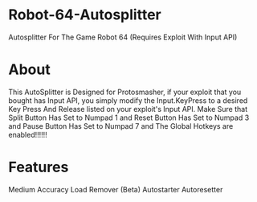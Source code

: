 # Robot-64-Autosplitter
Autosplitter For The Game Robot 64 (Requires Exploit With Input API)
# About
This AutoSplitter is Designed for Protosmasher, if your exploit that you bought has Input API, you simply modify the Input.KeyPress to a desired Key Press And Release listed on your exploit's Input API.
Make Sure that Split Button Has Set to Numpad 1 and Reset Button Has Set to Numpad 3 and Pause Button Has Set to Numpad 7 and The Global Hotkeys are enabled!!!!!!
# Features
Medium Accuracy Load Remover (Beta)
Autostarter
Autoresetter
